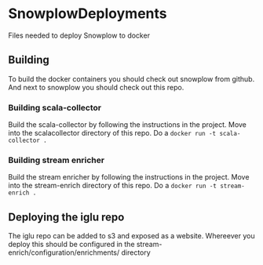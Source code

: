 # SnowplowDeployments
Files needed to deploy Snowplow to docker
## Building
To build the docker containers you should check out snowplow from github. And next to snowplow you should check out this repo.
### Building scala-collector
Build the scala-collector by following the instructions in the project.
Move into the scalacollector directory of this repo.
Do a `docker run -t scala-collector .`


### Building stream enricher 
Build the stream enricher by following the instructions in the project.
Move into the stream-enrich directory of this repo.
Do a `docker run -t stream-enrich .`

## Deploying the iglu repo
The iglu repo can be added to s3 and exposed as a website. Whereever you deploy this should be configured in the stream-enrich/configuration/enrichments/ directory
